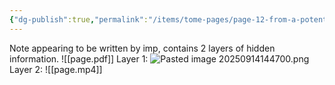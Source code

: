 ```yaml
---
{"dg-publish":true,"permalink":"/items/tome-pages/page-12-from-a-potential-future/"}
---
```


Note appearing to be written by imp, contains 2 layers of hidden information.
![[page.pdf]]
Layer 1:
![Pasted image 20250914144700.png](/img/user/items/tome%20pages/image%20files/Pasted%20image%2020250914144700.png)Layer 2:
![[page.mp4]]
